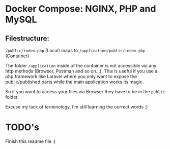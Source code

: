 # Docker Compose: NGINX, PHP and MySQL 

## Filestructure: 

 `/public/index.php` (Local) maps to `/application/public/index.php` (Container)

The folder `/application` inside of the container is not accessible via any http methods (Browser, Postman and so on...). This is useful if you use a php framework like Laravel where you only want to expose the public/published parts while the main application works its magic. 

So if you want to access your files via Browser they have to be in the `public` folder.

Excuse my lack of terminology, i'm still learning the correct words ;)

# TODO's
Finish this readme file :)
